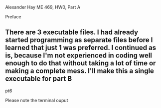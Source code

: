 Alexander Hay
ME 469, HW0, Part A

Preface

There are 3 executable files.
I had already started programming as separate files before I learned that just 1 was preferred.
I continued as is, because I'm not experienced in coding well enough to do that without taking a lot of time or making a complete mess.
I'll make this a single executable for part B
----------------------------------------------------------

pt6

Please note the terminal ouput
